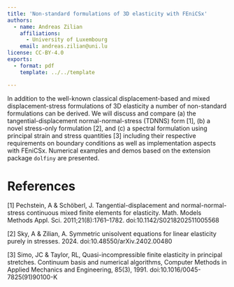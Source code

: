 ```yaml
---
title: 'Non-standard formulations of 3D elasticity with FEniCSx'
authors:
  - name: Andreas Zilian
    affiliations:
      - University of Luxembourg
    email: andreas.zilian@uni.lu
license: CC-BY-4.0
exports:
  - format: pdf
    template: ../../template

---
```


In addition to the well-known classical displacement-based and mixed displacement-stress formulations of 3D elasticity a number of non-standard formulations can be derived.
We will discuss and compare (a) the tangential-displacement normal-normal-stress (TDNNS) form [1], (b) a novel stress-only formulation [2], and (c) a spectral formulation using principal strain and stress quantities [3] including their respective requirements on boundary conditions as well as implementation aspects with FEniCSx. Numerical examples and demos based on the extension package `dolfiny` are presented.

# References
[1] Pechstein, A & Schöberl, J. Tangential-displacement and normal-normal-stress continuous mixed finite elements for elasticity. Math. Models Methods Appl. Sci. 2011;21(8):1761–1782. doi:10.1142/S0218202511005568

[2] Sky, A & Zilian, A. Symmetric unisolvent equations for linear elasticity purely in stresses. 2024. doi:10.48550/arXiv.2402.00480

[3] Simo, JC & Taylor, RL, Quasi-incompressible finite elasticity in principal stretches. Continuum basis and numerical algorithms, Computer Methods in Applied Mechanics and Engineering, 85(3), 1991. doi:10.1016/0045-7825(91)90100-K
